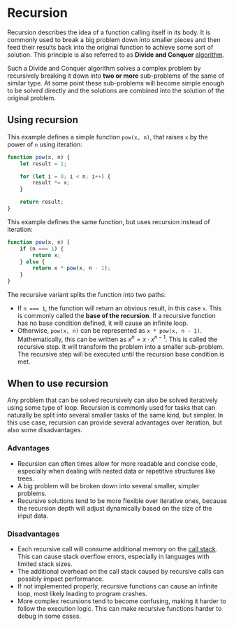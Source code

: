 # Recursion

Recursion describes the idea of a function calling itself in its body. It is commonly used to break a big problem down into smaller pieces and then feed their results back into the original function to achieve some sort of solution. This principle is also referred to as **Divide and Conquer** [algorithm](dsa_algorithms/dsa_algorithms.md).

Such a Divide and Conquer algorithm solves a complex problem by recursively breaking it down into **two or more** sub-problems of the same of similar type. At some point these sub-problems will become simple enough to be solved directly and the solutions are combined into the solution of the original problem.

## Using recursion

This example defines a simple function `pow(x, n)`, that raises `x` by the power of `n` using iteration:

```js
function pow(x, n) {
	let result = 1;

	for (let i = 0; i < n; i++) {
		result *= x;
	}

	return result;
}
```

This example defines the same function, but uses recursion instead of iteration:

```js
function pow(x, n) {
	if (n === 1) {
		return x;
	} else {
		return x * pow(x, n - 1);
	}
}
```

The recursive variant splits the function into two paths:

- If `n === 1`, the function will return an obvious result, in this case `x`. This is commonly called the **base of the recursion**. If a recursive function has no base condition defined, it will cause an infinite loop.
- Otherwise, `pow(x, n)` can be represented as `x * pow(x, n - 1)`. Mathematically, this can be written as $x^n = x \cdot x^{n - 1}$. This is called the recursive step. It will transform the problem into a smaller sub-problem. The recursive step will be executed until the recursion base condition is met.

## When to use recursion

Any problem that can be solved recursively can also be solved iteratively using some type of loop. Recursion is commonly used for tasks that can naturally be split into several smaller tasks of the same kind, but simpler. In this use case, recursion can provide several advantages over iteration, but also some disadvantages.

### Advantages

- Recursion can often times allow for more readable and concise code, especially when dealing with nested data or repetitive structures like trees.
- A big problem will be broken down into several smaller, simpler problems.
- Recursive solutions tend to be more flexible over iterative ones, because the recursion depth will adjust dynamically based on the size of the input data.

### Disadvantages

- Each recursive call will consume additional memory on the [call stack](../../cs_call_stack.md). This can cause stack overflow errors, especially in languages with limited stack sizes.
- The additional overhead on the call stack caused by recursive calls can possibly impact performance.
- If not implemented properly, recursive functions can cause an infinite loop, most likely leading to program crashes.
- More complex recursions tend to become confusing, making it harder to follow the execution logic. This can make recursive functions harder to debug in some cases.